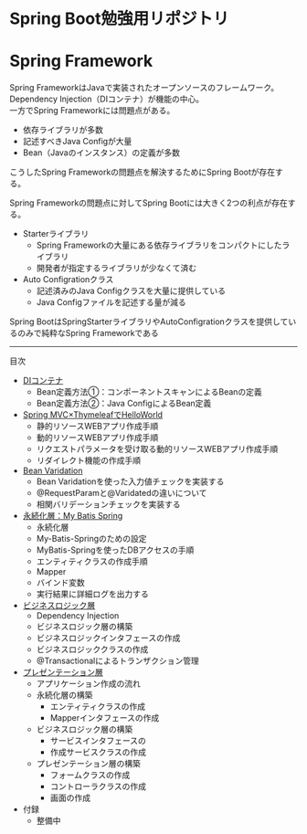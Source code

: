 # Spring Boot勉強用リポジトリ

# Spring Framework
Spring FrameworkはJavaで実装されたオープンソースのフレームワーク。
Dependency Injection（DIコンテナ）が機能の中心。  
一方でSpring Frameworkには問題点がある。
- 依存ライブラリが多数
- 記述すべきJava Configが大量
- Bean（Javaのインスタンス）の定義が多数  

こうしたSpring Frameworkの問題点を解決するためにSpring Bootが存在する。  
  
Spring Frameworkの問題点に対してSpring Bootには大きく2つの利点が存在する。
- Starterライブラリ
	- Spring Frameworkの大量にある依存ライブラリをコンパクトにしたライブラリ
	- 開発者が指定するライブラリが少なくて済む
- Auto Configrationクラス
	- 記述済みのJava Configクラスを大量に提供している
	- Java Configファイルを記述する量が減る


Spring BootはSpringStarterライブラリやAutoConfigrationクラスを提供しているのみで純粋なSpring Frameworkである

---

目次
- [DIコンテナ](https://github.com/is0383kk/Spring-Boot-Camp/blob/main/Chap1_DI/README.md)
	- Bean定義方法①：コンポーネントスキャンによるBeanの定義
	- Bean定義方法②：Java ConfigによるBean定義
- [Spring MVC×ThymeleafでHelloWorld](https://github.com/is0383kk/Spring-Boot-Camp/tree/main/Chap2_SpringMVC)
	- 静的リソースWEBアプリ作成手順
	- 動的リソースWEBアプリ作成手順
	- リクエストパラメータを受け取る動的リソースWEBアプリ作成手順
	- リダイレクト機能の作成手順
- [Bean Varidation](https://github.com/is0383kk/Spring-Boot-Camp/tree/main/Chap3_BeanVaridation)
	- Bean Varidationを使った入力値チェックを実装する
	- @RequestParamと@Varidatedの違いについて
	- 相関バリデーションチェックを実装する
- [永続化層：My Batis Spring](https://github.com/is0383kk/Spring-Boot-Camp/tree/main/Chap4_MyBatisSpring)
	- 永続化層
	- My-Batis-Springのための設定
	- MyBatis-Springを使ったDBアクセスの手順
	- エンティティクラスの作成手順
	- Mapper
	- バインド変数
	- 実行結果に詳細ログを出力する
- [ビジネスロジック層](https://github.com/is0383kk/Spring-Boot-Camp/tree/main/Chap5_BusinessLogic)
	- Dependency Injection
	- ビジネスロジック層の構築
	- ビジネスロジックインタフェースの作成
	- ビジネスロジッククラスの作成
	- @Transactionalによるトランザクション管理
- [プレゼンテーション層](https://github.com/is0383kk/Spring-Boot-Camp/tree/main/Chap6_Presentaion)
	- アプリケーション作成の流れ
	- 永続化層の構築
		- エンティティクラスの作成
		- Mapperインタフェースの作成
	- ビジネスロジック層の構築
		- サービスインタフェースの
		- 作成サービスクラスの作成
	- プレゼンテーション層の構築
		- フォームクラスの作成
		- コントローラクラスの作成
		- 画面の作成
- 付録
	- 整備中
